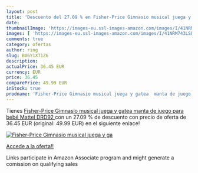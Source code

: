 ```yaml
---
layout: post
title: 'Descuento del 27.09 % en Fisher-Price Gimnasio musical juega y ga'
date: 
thumbnailImage: 'https://images-eu.ssl-images-amazon.com/images/I/41NRM743LSL._SL200_.jpg'
images: [ 'https://images-eu.ssl-images-amazon.com/images/I/41NRM743LSL._SL200_.jpg' ]
comments: true
category: ofertas
author: ring
slug: B06Y1XT1Z6
description:
actualPrice: 36.45 EUR
currency: EUR
price: 36.45
comparePrice: 49.99 EUR
inStock: true
prodname: 'Fisher-Price Gimnasio musical juega y gatea  manta de juego para bebé   Mattel DRD92 '
---
```


Tienes [Fisher-Price Gimnasio musical juega y gatea  manta de juego para bebé   Mattel DRD92 ](https://www.amazon.es/dp/B06Y1XT1Z6/?tag=tolees-21) con un 27.09 % de descuento con precio de oferta de 36.45 EUR (original: 49.99 EUR) en el siguiente enlace!

[![Fisher-Price Gimnasio musical juega y ga](https://images-eu.ssl-images-amazon.com/images/I/41NRM743LSL._SL200_.jpg)](https://www.amazon.es/dp/B06Y1XT1Z6/?tag=tolees-21)

[Accede a la oferta!!](https://www.amazon.es/dp/B06Y1XT1Z6/?tag=tolees-21)

Links participate in Amazon Associate program and might generate a comission on qualifying sales


